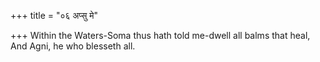 +++
title = "०६ अप्सु मे"

+++
Within the Waters-Soma thus hath told me-dwell all balms that heal,  
     And Agni, he who blesseth all.